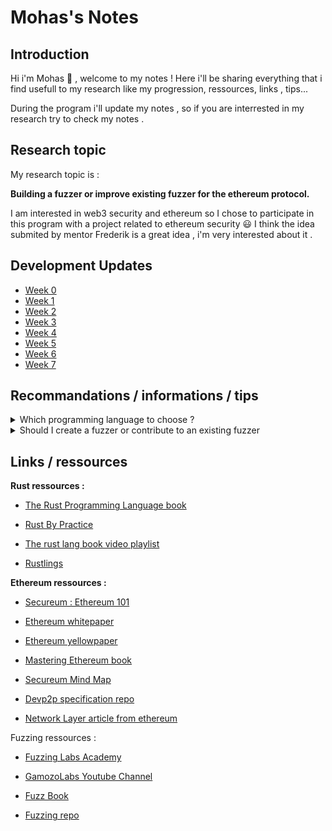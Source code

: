 # Mohas's Notes

## Introduction
Hi i'm Mohas :wave: , welcome to my notes !
Here i'll be sharing everything that i find usefull to my research like my progression, ressources, links , tips...

During the program i'll update my notes , so if you are interrested in my research try to check my notes .

## Research topic

My research topic is :

**Building a fuzzer or improve existing fuzzer for the ethereum protocol.**

I am interested in web3 security and ethereum so I chose to participate in this program with a project related to ethereum security :smiley:
I think the idea submited by mentor Frederik is a great idea , i'm very interested about it .

## Development Updates

- [Week 0](https://hackmd.io/@Mohas/HklrvE3Fh)
- [Week 1](https://hackmd.io/@Mohas/H1oimF5qn)
- [Week 2](https://hackmd.io/@Mohas/BJUFJGSih)
- [Week 3](https://hackmd.io/@Mohas/B17HvMTin)
- [Week 4](https://hackmd.io/@Mohas/H1qvd7833)
- [Week 5](https://hackmd.io/@Mohas/B1u4z2163)
- [Week 6](https://hackmd.io/@Mohas/HJG7BJt63)
- [Week 7](https://hackmd.io/@Mohas/HJj_VILAh)

## Recommandations / informations / tips

<details>
<summary>Which programming language to choose ?</summary>
<br>
Based on my research and some fuzzing experts Go and Rust are the best choices to make a fuzzer.
</details>

<details>
<summary>Should I create a fuzzer or contribute to an existing fuzzer</summary>
<br>
It depends on your preference, but according to a feedback contributing to an already existing project seems more doable if you do not have prior skills in fuzzing.
</details>

## Links / ressources

**Rust ressources :**

- [The Rust Programming Language book](https://rust-book.cs.brown.edu/title-page.html)

- [Rust By Practice](https://practice.rs/why-exercise.html)

- [The rust lang book video playlist ](https://www.youtube.com/watch?v=OX9HJsJUDxA&list=PLai5B987bZ9CoVR-QEIN9foz4QCJ0H2Y8&ab_channel=Let%27sGetRusty)

- [Rustlings](https://github.com/rust-lang/rustlings)

**Ethereum ressources :**

- [Secureum : Ethereum 101](https://secureum.substack.com/p/ethereum-101)

- [Ethereum whitepaper](https://ethereum.org/en/whitepaper/)

- [Ethereum yellowpaper](https://ethereum.github.io/yellowpaper/paper.pdf)

- [Mastering Ethereum book](https://github.com/ethereumbook/ethereumbook)

- [Secureum Mind Map](https://github.com/x676f64/secureum-mind_map)

- [Devp2p specification repo](https://github.com/ethereum/devp2p)

- [Network Layer article from ethereum](https://ethereum.org/en/developers/docs/networking-layer/)

Fuzzing ressources :

- [Fuzzing Labs Academy](https://academy.fuzzinglabs.com/)

- [GamozoLabs Youtube Channel](https://www.youtube.com/@gamozolabs/featured)

- [Fuzz Book](https://www.fuzzingbook.org/)

- [Fuzzing repo](https://github.com/google/fuzzing)
